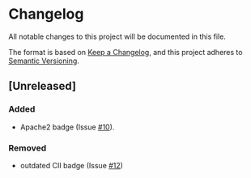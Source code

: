 # Changelog
All notable changes to this project will be documented in this file.

The format is based on [Keep a Changelog](https://keepachangelog.com/en/1.0.0/),
and this project adheres to [Semantic Versioning](https://semver.org/spec/v2.0.0.html).

## [Unreleased]
### Added
- Apache2 badge (Issue [#10](https://github.com/quantummaid/mapmaid/issues/10)).
### Removed
- outdated CII badge (Issue [#12](https://github.com/quantummaid/mapmaid/issues/12))